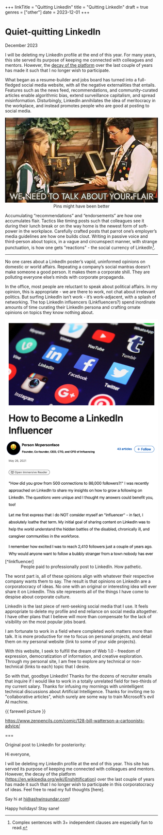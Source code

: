 +++
linkTitle = "Quitting LinkedIn"
title = "Quitting LinkedIn"
draft = true
genres = ["other"]
date = 2023-12-01
+++

# Quiet-quitting LinkedIn

December 2023

I will be deleting my LinkedIn profile at the end of this year. For many years, this site served its purpose of keeping me connected with colleagues and mentors. However, the [decay of the platform](https://en.wikipedia.org/wiki/Enshittification) over the last couple of years has made it such that I no longer wish to participate.  

What began as a resume-builder and jobs board has turned into a full-fledged social media website, with all the negative externalities that entails. Features such as the news feed, recommendations, and community-curated articles enable algorithmic bias, extend surveillance capitalism, and spread misinformation. Disturbingly, LinkedIn annihilates the idea of meritocracy in the workplace, and instead promotes people who are good at posting to social media.  

<img title = "Office Space flair" alt = "Office Space flair" src = "/blog/assets/quit-linkedin/office-space-flair.jpg">
<figcaption style = 'text-align: center;'>Pins might have been better</figcaption>

Accumulating “recommendations” and “endorsements” are how one accumulates flair. Tactics like timing posts such that colleagues see it during their lunch break or on the way home is the newest form of soft-power in the workplace. Carefully crafted posts that parrot one’s employer’s media guidelines are how one builds clout. Writing in passive voice and third-person about topics, in a vague and circumspect manner, with strange punctuation, is how one gets "reactions" - the social currency of LinkedIn[^clauses].

---

No one cares about a LinkedIn poster’s vapid, uninformed opinions on domestic or world affairs. Repeating a company’s social mantras doesn’t make someone a good person. It makes them a corporate shill. They are polluting everyone else’s minds with corporate propaganda.  

In the office, most people are reluctant to speak about political affairs. In my opinion, this is appropriate - we are there to work, not chat about irrelevant politics. But surfing LinkedIn isn’t work - it’s work-adjacent, with a splash of networking. The top LinkedIn influencers (Linkfluencers?) spend inordinate amounts of time curating their LinkedIn persona and crafting ornate opinions on topics they know nothing about.  

<img title = "LinkedIn Influencer a.k.a. 'Linkfluencer'" alt = "LinkedIn Influencer a.k.a. 'Linkfluencer'" src = "/blog/assets/quit-linkedin/linkfluencer.png">
[^linkfluencer]
<figcaption style = 'text-align: center;'>People paid to professionally post to LinkedIn. How pathetic.</figcaption>

The worst part is, all of these opinions align with whatever their respective company wants them to say. The result is that opinions on LinkedIn are a corporatocracy of ideas. No one with an original or interesting idea will ever share it on LinkedIn. This site represents all of the things I have come to despise about corporate culture.  

LinkedIn is the last piece of rent-seeking social media that I use. It feels appropriate to delete my profile and end reliance on social media altogether. I have other plans that I believe will more than compensate for the lack of visibility on the most popular jobs board.  

I am fortunate to work in a field where completed work matters more than talk. It is more productive for me to focus on personal projects, and detail them on my personal website {link to some of your side projects}.  

With this website, I seek to fulfill the dream of Web 1.0 - freedom of expression, democratization of information, and creative exploration. Through my personal site, I am free to explore any technical or non-technical (links to each) topic that I desire.  

So with that, goodbye LinkedIn! Thanks for the dozens of recruiter emails that inquire if I would like to work in a totally unrelated field for two-thirds of my current salary. Thanks for infusing my mornings with unintelligent technical discussions about Artificial Intelligence. Thanks for inviting me to "collaborative articles", which surely are some way to train Microsoft's evil AI machine.

{{ farewell picture }}

https://www.zenpencils.com/comic/128-bill-watterson-a-cartoonists-advice/

===

Original post to LinkedIn for posteriority: 

Hi everyone, 

I will be deleting my LinkedIn profile at the end of this year. This site has served its purpose of keeping me connected with colleagues and mentors. However, the decay of the platform (https://en.wikipedia.org/wiki/Enshittification) over the last couple of years has made it such that I no longer wish to participate in this corporatocracy of ideas. Feel free to read my full thoughts [here].

Say hi at hi@ashwinsundar.com!

Happy holidays! Stay sane! 


[^clauses]: Complex sentences with 3+ independent clauses are especially fun to read.

[^linkfluencer]: [A link](https://www.linkedin.com/pulse/how-become-linkedin-influencer-chantel-soumis/) to the actual linkfluencer's article
